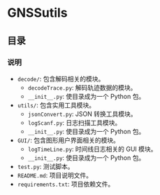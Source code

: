 # GNSSutils

## 目录

### 说明

- `decode/`: 包含解码相关的模块。
  - `decodeTrace.py`: 解码轨迹数据的模块。
  - `__init__.py`: 使目录成为一个 Python 包。
- `utils/`: 包含实用工具模块。
  - `jsonConvert.py`: JSON 转换工具模块。
  - `logScanf.py`: 日志扫描工具模块。
  - `__init__.py`: 使目录成为一个 Python 包。
- `GUI/`: 包含图形用户界面相关的模块。
  - `logTimeLine.py`: 时间线日志相关的 GUI 模块。
  - `__init__.py`: 使目录成为一个 Python 包。
- `test.py`: 测试脚本。
- `README.md`: 项目说明文件。
- `requirements.txt`: 项目依赖文件。